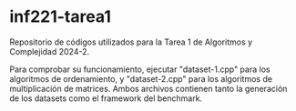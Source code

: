# inf221-tarea1

Repositorio de códigos utilizados para la Tarea 1 de Algoritmos y Complejidad 2024-2.

Para comprobar su funcionamiento, ejecutar "dataset-1.cpp" para los algoritmos de ordenamiento, y "dataset-2.cpp" para los algoritmos de multiplicación de matrices. Ambos archivos contienen tanto la generación de los datasets como el framework del benchmark.
